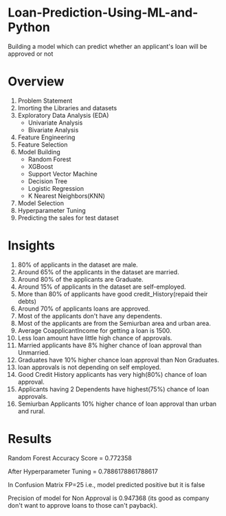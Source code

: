 # Loan-Prediction-Using-ML-and-Python
Building a model which can predict whether an applicant's loan will be approved or not
# Overview
1. Problem Statement
2. Imorting the Libraries and datasets
3. Exploratory Data Analysis (EDA)
   * Univariate Analysis
   * Bivariate Analysis
4. Feature Engineering
5. Feature Selection
6. Model Building
   * Random Forest
   * XGBoost
   * Support Vector Machine
   * Decision Tree
   * Logistic Regression
   * K Nearest Neighbors(KNN)
7. Model Selection
8. Hyperparameter Tuning
9. Predicting the sales for test dataset
# Insights
1. 80% of applicants in the dataset are male.
2. Around 65% of the applicants in the dataset are married.
3. Around 80% of the applicants are Graduate.
4. Around 15% of applicants in the dataset are self-employed.
5. More than 80% of applicants have good credit_History(repaid their debts)
6. Around 70% of applicants loans are approved.
7. Most of the applicants don't have any dependents.
8. Most of the applicants are from the Semiurban area and urban area.
9. Average CoapplicantIncome for getting a loan is 1500.
10. Less loan amount have little high chance of approvals.
11. Married applicants have 8% higher chance of loan approval than Unmarried.
12. Graduates have 10% higher chance loan approval than Non Graduates.
13. loan approvals is not depending on self employed.
14. Good Credit History applicants has very high(80%) chance of loan approval.
15. Applicants having 2 Dependents have highest(75%) chance of loan approvals.
16. Semiurban Applicants 10% higher chance of loan approval than urban and rural.
# Results
Random Forest Accuracy Score = 0.772358

After Hyperparameter Tuning = 0.7886178861788617

In Confusion Matrix FP=25 i.e., model predicted positive but it is false

Precision of model for Non Approval is 0.947368 (its good as company don't want to approve loans to those can't payback).
